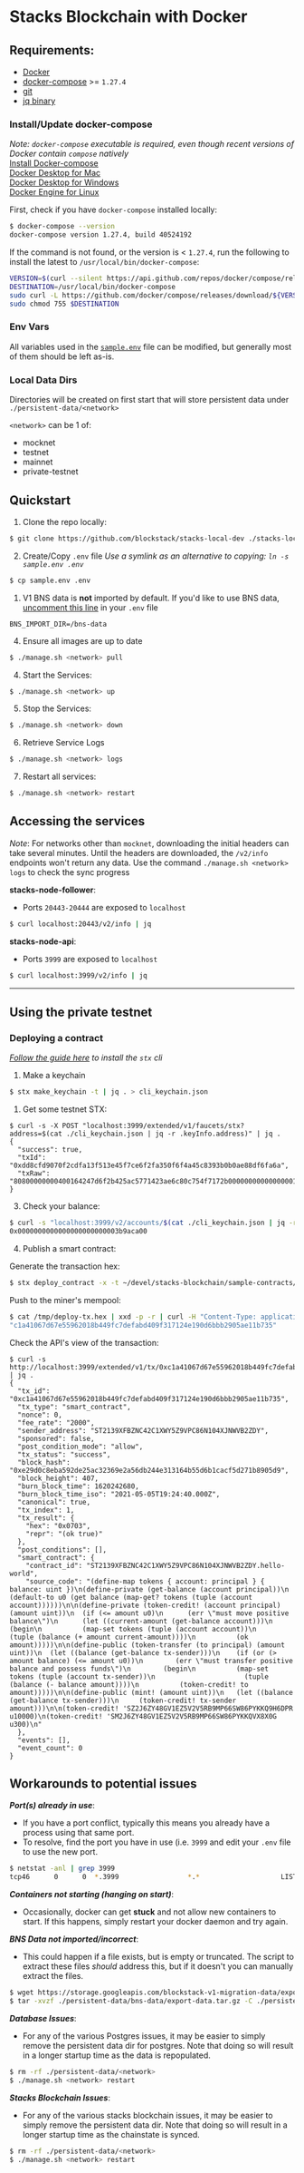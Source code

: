 # Stacks Blockchain with Docker
## Requirements:

- [Docker](https://docs.docker.com/get-docker/)
- [docker-compose](https://github.com/docker/compose/releases/) >= `1.27.4`
- [git](https://git-scm.com/downloads)
- [jq binary](https://stedolan.github.io/jq/download/)


### Install/Update docker-compose
*Note: `docker-compose` executable is required, even though recent versions of Docker contain `compose` natively*  
[Install Docker-compose](https://docs.docker.com/compose/install/)  
[Docker Desktop for Mac](https://docs.docker.com/docker-for-mac/install/)  
[Docker Desktop for Windows](https://docs.docker.com/docker-for-windows/install/)  
[Docker Engine for Linux](https://docs.docker.com/engine/install/#server)  
  
  
First, check if you have `docker-compose` installed locally:
```bash
$ docker-compose --version
docker-compose version 1.27.4, build 40524192
```

If the command is not found, or the version is < `1.27.4`, run the following to install the latest to `/usr/local/bin/docker-compose`:

```bash
VERSION=$(curl --silent https://api.github.com/repos/docker/compose/releases/latest | jq .name -r)
DESTINATION=/usr/local/bin/docker-compose
sudo curl -L https://github.com/docker/compose/releases/download/${VERSION}/docker-compose-$(uname -s)-$(uname -m) -o $DESTINATION
sudo chmod 755 $DESTINATION
```


### Env Vars
All variables used in the [`sample.env`](sample.env) file can be modified, but generally most of them should be left as-is.

### Local Data Dirs
Directories will be created on first start that will store persistent data under `./persistent-data/<network>`

`<network>` can be 1 of:
  - mocknet
  - testnet
  - mainnet
  - private-testnet


## Quickstart
1. Clone the repo locally:

```bash
$ git clone https://github.com/blockstack/stacks-local-dev ./stacks-local-dev && cd ./stacks-local-dev
```

2. Create/Copy `.env` file
*Use a symlink as an alternative to copying: `ln -s sample.env .env`*
```bash
$ cp sample.env .env
```
1. V1 BNS data is **not** imported by default. If you'd like to use BNS data, [uncomment this line](sample.env#L20) in your `.env` file
```
BNS_IMPORT_DIR=/bns-data
```

4. Ensure all images are up to date
```bash
$ ./manage.sh <network> pull
```

4. Start the Services:
```bash
$ ./manage.sh <network> up
```

5. Stop the Services:
```bash
$ ./manage.sh <network> down
```

6. Retrieve Service Logs
```bash
$ ./manage.sh <network> logs
```

7. Restart all services:
```bash
$ ./manage.sh <network> restart
```

## Accessing the services
*Note*: For networks other than `mocknet`, downloading the initial headers can take several minutes. Until the headers are downloaded, the `/v2/info` endpoints won't return any data. 
Use the command `./manage.sh <network> logs` to check the sync progress

**stacks-node-follower**:
- Ports `20443-20444` are exposed to `localhost`

```bash
$ curl localhost:20443/v2/info | jq
```

**stacks-node-api**:

- Ports `3999` are exposed to `localhost`

```bash
$ curl localhost:3999/v2/info | jq
```

---

## Using the private testnet

### Deploying a contract
*[Follow the guide here](https://docs.stacks.co/understand-stacks/command-line-interface#installation) to install the `stx` cli*

1. Make a keychain
```bash
$ stx make_keychain -t | jq . > cli_keychain.json
```

1. Get some testnet STX:

```
$ curl -s -X POST "localhost:3999/extended/v1/faucets/stx?address=$(cat ./cli_keychain.json | jq -r .keyInfo.address)" | jq .
{
  "success": true,
  "txId": "0xdd8cfd9070f2cdfa13f513e45f7ce6f2fa350f6f4a45c8393b0b0ae88df6fa6a",
  "txRaw": "80800000000400164247d6f2b425ac5771423ae6c80c754f7172b0000000000000000100000000000000b40001715f0751a1f8a20f0af3f8604b30730915d8489f229ea78320b199a7c037ece375808cbd1aa73706c62357a1c8827f859e5c896f5166d1aee8a8c5618163ca5903020000000000051a8234f5ebfd5841303de78bf4eecc41aa1013b2af000000001dcd650046617563657400000000000000000000000000000000000000000000000000000000"
}
```

3. Check your balance:

```bash
$ curl -s "localhost:3999/v2/accounts/$(cat ./cli_keychain.json | jq -r .keyInfo.address)?proof=0" | jq -r .balance
0x0000000000000000000000003b9aca00
```

4. Publish a smart contract:

Generate the transaction hex:

```bash
$ stx deploy_contract -x -t ~/devel/stacks-blockchain/sample-contracts/tokens.clar hello-world 2000 0 $(cat ./cli_keychain.json | jq -r .keyInfo.privateKey) > /tmp/deploy-tx.hex
```

Push to the miner's mempool:

```bash
$ cat /tmp/deploy-tx.hex | xxd -p -r | curl -H "Content-Type: application/octet-stream" -X POST --data-binary @- localhost:20443/v2/transactions
"c1a41067d67e55962018b449fc7defabd409f317124e190d6bbb2905ae11b735"
```

Check the API's view of the transaction:

```
$ curl -s http://localhost:3999/extended/v1/tx/0xc1a41067d67e55962018b449fc7defabd409f317124e190d6bbb2905ae11b735 | jq .
{
  "tx_id": "0xc1a41067d67e55962018b449fc7defabd409f317124e190d6bbb2905ae11b735",
  "tx_type": "smart_contract",
  "nonce": 0,
  "fee_rate": "2000",
  "sender_address": "ST2139XFBZNC42C1XWY5Z9VPC86N104XJNWVB2ZDY",
  "sponsored": false,
  "post_condition_mode": "allow",
  "tx_status": "success",
  "block_hash": "0xe29d0c8eba592de25ac32369e2a56db244e313164b55d6b1cacf5d271b8905d9",
  "block_height": 407,
  "burn_block_time": 1620242680,
  "burn_block_time_iso": "2021-05-05T19:24:40.000Z",
  "canonical": true,
  "tx_index": 1,
  "tx_result": {
    "hex": "0x0703",
    "repr": "(ok true)"
  },
  "post_conditions": [],
  "smart_contract": {
    "contract_id": "ST2139XFBZNC42C1XWY5Z9VPC86N104XJNWVB2ZDY.hello-world",
    "source_code": "(define-map tokens { account: principal } { balance: uint })\n(define-private (get-balance (account principal))\n  (default-to u0 (get balance (map-get? tokens (tuple (account account))))))\n\n(define-private (token-credit! (account principal) (amount uint))\n  (if (<= amount u0)\n      (err \"must move positive balance\")\n      (let ((current-amount (get-balance account)))\n        (begin\n          (map-set tokens (tuple (account account))\n                      (tuple (balance (+ amount current-amount))))\n          (ok amount)))))\n\n(define-public (token-transfer (to principal) (amount uint))\n  (let ((balance (get-balance tx-sender)))\n    (if (or (> amount balance) (<= amount u0))\n        (err \"must transfer positive balance and possess funds\")\n        (begin\n          (map-set tokens (tuple (account tx-sender))\n                      (tuple (balance (- balance amount))))\n          (token-credit! to amount)))))\n\n(define-public (mint! (amount uint))\n   (let ((balance (get-balance tx-sender)))\n     (token-credit! tx-sender amount)))\n\n(token-credit! 'SZ2J6ZY48GV1EZ5V2V5RB9MP66SW86PYKKQ9H6DPR u10000)\n(token-credit! 'SM2J6ZY48GV1EZ5V2V5RB9MP66SW86PYKKQVX8X0G u300)\n"
  },
  "events": [],
  "event_count": 0
}
```

## Workarounds to potential issues

_**Port(s) already in use**_:

- If you have a port conflict, typically this means you already have a process using that same port.
- To resolve, find the port you have in use (i.e. `3999` and edit your `.env` file to use the new port.

```bash
$ netstat -anl | grep 3999
tcp46      0      0  *.3999                 *.*                    LISTEN
```

_**Containers not starting (hanging on start)**_:

- Occasionally, docker can get **stuck** and not allow new containers to start. If this happens, simply restart your docker daemon and try again.


_**BNS Data not imported/incorrect**_:
- This could happen if a file exists, but is empty or truncated. The script to extract these files *should* address this, but if it doesn't you can manually extract the files. 
```bash
$ wget https://storage.googleapis.com/blockstack-v1-migration-data/export-data.tar.gz -O ./persistent-data/bns-data/export-data.tar.gz
$ tar -xvzf ./persistent-data/bns-data/export-data.tar.gz -C ./persistent-data/bns-data/
```

_**Database Issues**_:
- For any of the various Postgres issues, it may be easier to simply remove the persistent data dir for postgres. Note that doing so will result in a longer startup time as the data is repopulated. 
```bash
$ rm -rf ./persistent-data/<network>
$ ./manage.sh <network> restart
```

_**Stacks Blockchain Issues**_:
- For any of the various stacks blockchain issues, it may be easier to simply remove the persistent data dir. Note that doing so will result in a longer startup time as the chainstate is synced. 
```bash
$ rm -rf ./persistent-data/<network>
$ ./manage.sh <network> restart
```


